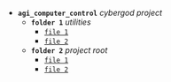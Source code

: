 - **`agi_computer_control`** *cybergod project*
    - **`folder 1`** *utilities*
        - <a title="This is a utility script" href="">`file 1`</a>
        - <a title="This is a utility script" href="">`file 2`</a>
    - **`folder 2`** *project root*
        - <a title="This is a log utility" href="">`file 1`</a>
        - <a title="This is a documentation script" href="">`file 2`</a>
